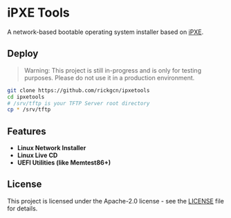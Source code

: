 # iPXE Tools
A network-based bootable operating system installer based on [iPXE](https://github.com/ipxe/ipxe).

## Deploy

> Warning: This project is still in-progress and is only for testing purposes. Please do not use it in a production environment.

```bash
git clone https://github.com/rickgcn/ipxetools
cd ipxetools
# /srv/tftp is your TFTP Server root directory
cp * /srv/tftp
```

## Features

- **Linux Network Installer**
- **Linux Live CD**
- **UEFI Utilities (like Memtest86+)**

## License

This project is licensed under the Apache-2.0 license - see the [LICENSE](https://github.com/rickgcn/ipxetools/blob/main/LICENSE) file for details.
